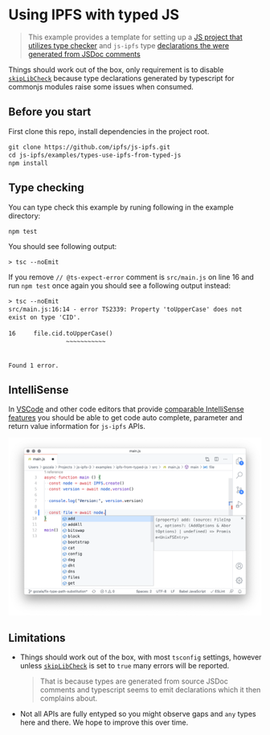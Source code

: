 # Using IPFS with typed JS

> This example provides a template for setting up a [JS project that utilizes type checker](https://www.typescriptlang.org/docs/handbook/type-checking-javascript-files.html) and `js-ipfs` type [declarations the were generated from JSDoc comments](https://www.typescriptlang.org/docs/handbook/declaration-files/dts-from-js.html)

Things should work out of the box, only requirement is to disable
[`skipLibCheck`](https://www.typescriptlang.org/tsconfig#skipLibCheck) because type declarations generated by typescript for commonjs modules raise some issues when consumed.


## Before you start

First clone this repo, install dependencies in the project root.

```
git clone https://github.com/ipfs/js-ipfs.git
cd js-ipfs/examples/types-use-ipfs-from-typed-js
npm install
```

## Type checking

You can type check this example by runing following in the example directory:

```
npm test
```

You should see following output:

```
> tsc --noEmit
```

If you remove `// @ts-expect-error` comment is `src/main.js` on line 16 and run `npm test` once again you should see a following output instead:

```
> tsc --noEmit
src/main.js:16:14 - error TS2339: Property 'toUpperCase' does not exist on type 'CID'.

16     file.cid.toUpperCase()
                ~~~~~~~~~~~


Found 1 error.
```

## IntelliSense

In [VSCode](https://code.visualstudio.com/) and other code editors that provide [comparable IntelliSense features](https://docs.microsoft.com/en-us/visualstudio/ide/using-intellisense?view=vs-2019) you should be able to get code auto complete, parameter and return value information for `js-ipfs` APIs.

![Preview](./preview.png)

## Limitations

- Things should work out of the box, with most `tsconfig` settings, however unless
[`skipLibCheck`](https://www.typescriptlang.org/tsconfig#skipLibCheck) is set to `true` many errors will be reported.
  > That is because
types are generated from source JSDoc comments and typescript seems to emit declarations which it then complains about.

- Not all APIs are fully entyped so you might observe gaps and `any` types here and there. We hope to improve this over time.
